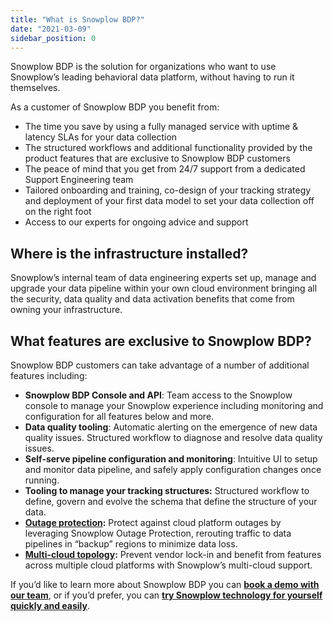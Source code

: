 ```yaml
---
title: "What is Snowplow BDP?"
date: "2021-03-09"
sidebar_position: 0
---
```


Snowplow BDP is the solution for organizations who want to use Snowplow’s leading behavioral data platform, without having to run it themselves.

As a customer of Snowplow BDP you benefit from:

- The time you save by using a fully managed service with uptime & latency SLAs for your data collection
- The structured workflows and additional functionality provided by the product features that are exclusive to Snowplow BDP customers
- The peace of mind that you get from 24/7 support from a dedicated Support Engineering team
- Tailored onboarding and training, co-design of your tracking strategy and deployment of your first data model to set your data collection off on the right foot
- Access to our experts for ongoing advice and support

## Where is the infrastructure installed?

Snowplow’s internal team of data engineering experts set up, manage and upgrade your data pipeline within your own cloud environment bringing all the security, data quality and data activation benefits that come from owning your infrastructure.

## What features are exclusive to Snowplow BDP?

Snowplow BDP customers can take advantage of a number of additional features including:

- **Snowplow BDP Console and API**: Team access to the Snowplow console to manage your Snowplow experience including monitoring and configuration for all features below and more.
- **Data quality tooling**: Automatic alerting on the emergence of new data quality issues. Structured workflow to diagnose and resolve data quality issues.
- **Self-serve pipeline configuration and monitoring**: Intuitive UI to setup and monitor data pipeline, and safely apply configuration changes once running.
- **Tooling to manage your tracking structures:** Structured workflow to define, govern and evolve the schema that define the structure of your data.
- **[Outage protection](https://snowplowanalytics.com/blog/2021/02/11/how-to-protect-your-data-pipeline-against-the-next-cloud-outage/):** Protect against cloud platform outages by leveraging Snowplow Outage Protection, rerouting traffic to data pipelines in “backup” regions to minimize data loss.
- **[Multi-cloud topology](https://snowplowanalytics.com/blog/2020/02/25/why-run-a-multi-cloud-data-pipeline/):** Prevent vendor lock-in and benefit from features across multiple cloud platforms with Snowplow’s multi-cloud support.

If you’d like to learn more about Snowplow BDP you can **[book a demo with our team](https://snowplowanalytics.com/get-started/?utm_content=try-snowplow&utm-medium=related-content&utm_campaign=snowplow-docs)**, or if you’d prefer, you can **[try Snowplow technology for yourself quickly and easily](https://try.snowplowanalytics.com/?utm_content=get-started&utm-medium=related-content&utm_campaign=snowplow-docs)**.
